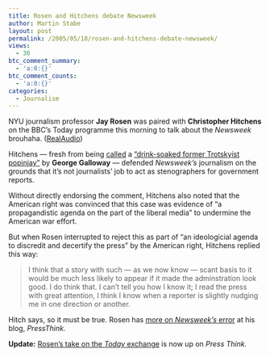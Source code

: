 ```yaml
---
title: Rosen and Hitchens debate Newsweek
author: Martin Stabe
layout: post
permalink: /2005/05/18/rosen-and-hitchens-debate-newsweek/
views:
  - 30
btc_comment_summary:
  - 'a:0:{}'
btc_comment_counts:
  - 'a:0:{}'
categories:
  - Journalism
---
```

NYU journalism professor **Jay Rosen** was paired with **Christopher Hitchens** on the BBC&rsquo;s Today programme this morning to talk about the *Newsweek* brouhaha. ([RealAudio][1])

Hitchens &mdash; fresh from being [ called][2] a [&ldquo;drink-soaked former Trotskyist popinjay&rdquo;][3] by **George Galloway** &mdash; defended *Newsweek&rsquo;s* journalism on the grounds that it&rsquo;s not journalists&rsquo; job to act as stenographers for government reports.

Without directly endorsing the comment, Hitchens also noted that the American right was convinced that this case was evidence of &ldquo;a propagandistic agenda on the part of the liberal media&rdquo; to undermine the American war effort. 

But when Rosen interrupted to reject this as part of &ldquo;an ideologicial agenda to discredit and decertify the press&rdquo; by the American right, Hitchens replied this way:

> I think that a story with such &mdash; as we now know &mdash; scant basis to it would be much less likely to appear if it made the adminstration look good. I do think that. I can&rsquo;t tell you how I know it; I read the press with great attention, I think I know when a reporter is slightly nudging me in one direction or another.

Hitch says, so it must be true. Rosen has [more on *Newsweek&rsquo;s* error][4] at his blog, *PressThink.*

**Update:** [Rosen&rsquo;s take on the *Today* exchange][5] is now up on *Press Think.*

 [1]: http://www.bbc.co.uk/radio4/today/listenagain/ram/today5_newsweek_20050518.ram
 [2]: http://atrios.blogspot.com/2005_05_15_atrios_archive.html#111641683686819775
 [3]: http://www.telegraph.co.uk/news/main.jhtml?xml=/news/2005/05/18/wgall318.xml&sSheet=/news/2005/05/18/ixnewstop.html
 [4]: http://journalism.nyu.edu/pubzone/weblogs/pressthink/2005/05/17/nwsk_err.html
 [5]: http://journalism.nyu.edu/pubzone/weblogs/pressthink/2005/05/22/trst_nwsk_p.html